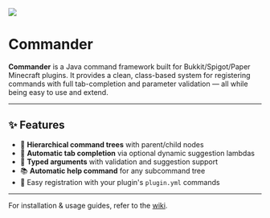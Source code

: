 [![](https://jitpack.io/v/LilBroCodes/Commander.svg)](https://jitpack.io/#LilBroCodes/Commander)

# Commander

**Commander** is a Java command framework built for Bukkit/Spigot/Paper Minecraft plugins. It provides a clean, class-based system for registering commands with full tab-completion and parameter validation — all while being easy to use and extend.

---

## ✨ Features

- 🌲 **Hierarchical command trees** with parent/child nodes
- 🎯 **Automatic tab completion** via optional dynamic suggestion lambdas
- 🧠 **Typed arguments** with validation and suggestion support
- 📚 **Automatic help command** for any subcommand tree
- 🔧 Easy registration with your plugin's `plugin.yml` commands

---

For installation & usage guides, refer to the [wiki](https://github.com/LilBroCodes/Commander/wiki). 